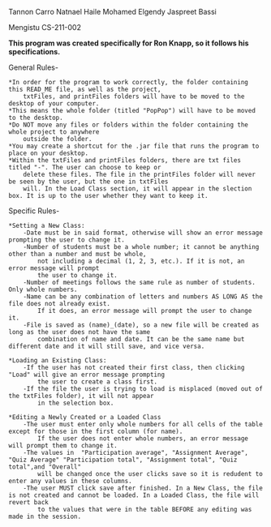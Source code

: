 Tannon Carro
Natnael Haile
Mohamed Elgendy
Jaspreet Bassi

Mengistu CS-211-002

******This program was created specifically for Ron Knapp, so it follows his specifications.******

General Rules-

	*In order for the program to work correctly, the folder containing this READ_ME file, as well as the project,
		txtFiles, and printFiles folders will have to be moved to the desktop of your computer.
	*This means the whole folder (titled "PopPop") will have to be moved to the desktop.
	*Do NOT move any files or folders within the folder containing the whole project to anywhere
		outside the folder.
	*You may create a shortcut for the .jar file that runs the program to place on your desktop.
	*Within the txtFiles and printFiles folders, there are txt files titled "-". The user can choose to keep or 
		delete these files. The file in the printFiles folder will never be seen by the user, but the one in txtFiles 
		will. In the Load Class section, it will appear in the slection box. It is up to the user whether they want to keep it.

Specific Rules-

	*Setting a New Class:
		-Date must be in said format, otherwise will show an error message prompting the user to change it.
		-Number of students must be a whole number; it cannot be anything other than a number and must be whole, 
			not including a decimal (1, 2, 3, etc.). If it is not, an error message will prompt 
			the user to change it.
		-Number of meetings follows the same rule as number of students. Only whole numbers.
		-Name can be any combination of letters and numbers AS LONG AS the file does not already exist.
			If it does, an error message will prompt the user to change it.
		-File is saved as (name)_(date), so a new file will be created as long as the user does not have the same 
			combination of name and date. It can be the same name but different date and it will still save, and vice versa.

	*Loading an Existing Class:
		-If the user has not created their first class, then clicking "Load" will give an error message prompting 
			the user to create a class first.
		-If the file the user is trying to load is misplaced (moved out of the txtFiles folder), it will not appear 
			in the selection box.
		
	*Editing a Newly Created or a Loaded Class
		-The user must enter only whole numbers for all cells of the table except for those in the first column (for name).
			If the user does not enter whole numbers, an error message will prompt them to change it.
		-The values in  "Participation average", "Assignment Average", "Quiz Average" "Participation total", "Assignment total", "Quiz total",and "Overall"
			will be changed once the user clicks save so it is redudent to enter any values in these columns.
		-The user MUST click save after finished. In a New Class, the file is not created and cannot be loaded. In a Loaded Class, the file will revert back 
			to the values that were in the table BEFORE any editing was made in the session.











